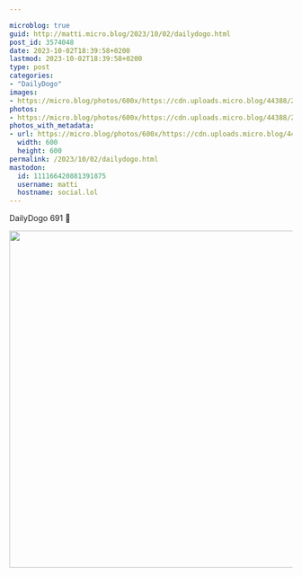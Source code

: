 ```yaml
---

microblog: true
guid: http://matti.micro.blog/2023/10/02/dailydogo.html
post_id: 3574048
date: 2023-10-02T18:39:58+0200
lastmod: 2023-10-02T18:39:58+0200
type: post
categories:
- "DailyDogo"
images:
- https://micro.blog/photos/600x/https://cdn.uploads.micro.blog/44388/2023/d72de993c0214067add853f231d4c163.jpg
photos:
- https://micro.blog/photos/600x/https://cdn.uploads.micro.blog/44388/2023/d72de993c0214067add853f231d4c163.jpg
photos_with_metadata:
- url: https://micro.blog/photos/600x/https://cdn.uploads.micro.blog/44388/2023/d72de993c0214067add853f231d4c163.jpg
  width: 600
  height: 600
permalink: /2023/10/02/dailydogo.html
mastodon:
  id: 111166420881391875
  username: matti
  hostname: social.lol
---
```

DailyDogo 691 🐶

<img src="https://micro.blog/photos/600x/https://blog.martin-haehnel.de/uploads/2023/d72de993c0214067add853f231d4c163.jpg" width="600" height="600" alt="" />
